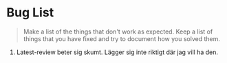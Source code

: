 # Bug List

> Make a list of the things that don't work as expected. Keep a list of things that you have fixed and try to document how you solved them.
1. Latest-review beter sig skumt. Lägger sig inte riktigt där jag vill ha den.
